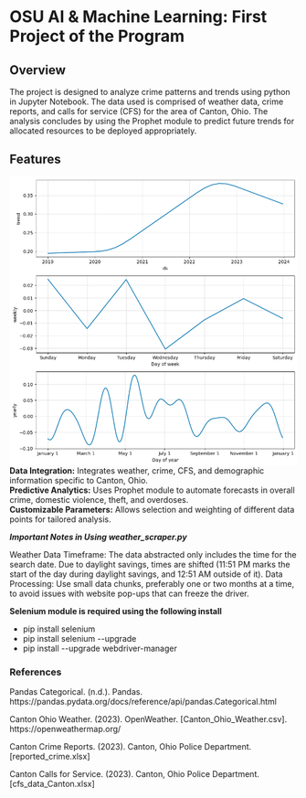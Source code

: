 <h1>OSU AI & Machine Learning: First Project of the Program</h1>

## Overview
The project is designed to analyze crime patterns and trends using python in Jupyter
Notebook.  The data used is comprised of weather data, crime reports, and calls for service
(CFS) for the area of Canton, Ohio.  The analysis concludes by using the Prophet module
to predict future trends for allocated resources to be deployed appropriately.

<h2>Features</h2>
<img src="https://github.com/jd-sterren/OSU_Project1/blob/main/Resources/img/output2-resampled.png" style="float: right;height: 50%;" alt="Prediction Analysis">
<p><b>Data Integration:</b> Integrates weather, crime, CFS, and demographic 
information specific to Canton, Ohio.<br/>
<b>Predictive Analytics:</b> Uses Prophet module to automate forecasts in 
overall crime, domestic violence, theft, and overdoses.<br/>
<b>Customizable Parameters:</b> Allows selection and weighting of different data points for tailored analysis.</p>

<p><b><i>Important Notes in Using weather_scraper.py</i></b></p>
<p>Weather Data Timeframe: The data abstracted only includes the time for the search date. Due to daylight savings, 
times are shifted (11:51 PM marks the start of the day during daylight savings, and 12:51 AM outside of it).
Data Processing: Use small data chunks, preferably one or two months at a time, to avoid issues 
with website pop-ups that can freeze the driver.</p>
<p><b>Selenium module is required using the following install</b></p>
<ul>
    <li>pip install selenium</li>
    <li>pip install selenium --upgrade</li>
    <li>pip install --upgrade webdriver-manager</li>
</ul>


<h3>References</h3>
<p>Pandas Categorical. (n.d.). Pandas. https://pandas.pydata.org/docs/reference/api/pandas.Categorical.html</p>
<p>Canton Ohio Weather. (2023). OpenWeather. [Canton_Ohio_Weather.csv]. https://openweathermap.org/</p>
<p>Canton Crime Reports. (2023). Canton, Ohio Police Department. [reported_crime.xlsx]</p>
<p>Canton Calls for Service. (2023). Canton, Ohio Police Department. [cfs_data_Canton.xlsx]</p>
